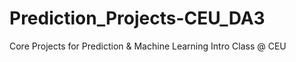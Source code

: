 # Prediction_Projects-CEU_DA3
Core Projects for Prediction &amp; Machine Learning Intro Class @ CEU
